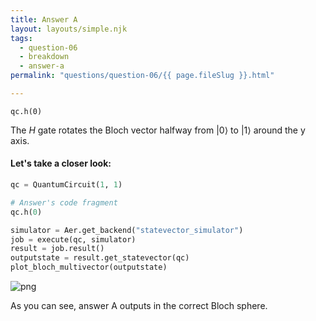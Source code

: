 ```yaml
---
title: Answer A
layout: layouts/simple.njk
tags:
  - question-06
  - breakdown
  - answer-a
permalink: "questions/question-06/{{ page.fileSlug }}.html"

---
```



`qc.h(0)`

The $H$ gate rotates the Bloch vector halfway from $|0\rangle$ to $|1\rangle$ around the y axis.

#### Let's take a closer look:


```python
qc = QuantumCircuit(1, 1)

# Answer's code fragment
qc.h(0)

simulator = Aer.get_backend("statevector_simulator")
job = execute(qc, simulator)
result = job.result()
outputstate = result.get_statevector(qc)
plot_bloch_multivector(outputstate)
```




    
![png](output_13_0.png)
    



As you can see, answer A outputs in the correct Bloch sphere.